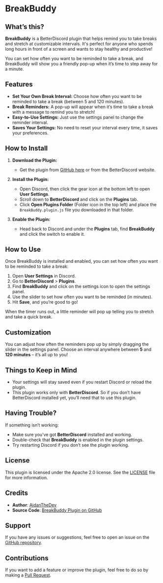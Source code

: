# BreakBuddy

## What’s this?

**BreakBuddy** is a BetterDiscord plugin that helps remind you to take breaks and stretch at customizable intervals. It's perfect for anyone who spends long hours in front of a screen and wants to stay healthy and productive!

You can set how often you want to be reminded to take a break, and BreakBuddy will show you a friendly pop-up when it’s time to step away for a minute.

## Features

- **Set Your Own Break Interval:** Choose how often you want to be reminded to take a break (between 5 and 120 minutes).
- **Break Reminders:** A pop-up will appear when it’s time to take a break with a message to remind you to stretch!
- **Easy-to-Use Settings:** Just use the settings panel to change the reminder interval.
- **Saves Your Settings:** No need to reset your interval every time, it saves your preferences.

## How to Install

1. **Download the Plugin:**
   - Get the plugin from [GitHub here](https://github.com/Aidan-The-Dev/BreakBuddy) or from the BetterDiscord website.

2. **Install the Plugin:**
   - Open Discord, then click the gear icon at the bottom left to open **User Settings**.
   - Scroll down to **BetterDiscord** and click on the **Plugins** tab.
   - Click **Open Plugins Folder** (Folder icon in the top left) and place the `BreakBuddy.plugin.js` file you downloaded in that folder.

3. **Enable the Plugin:**
   - Head back to Discord and under the **Plugins** tab, find **BreakBuddy** and click the switch to enable it.

## How to Use

Once BreakBuddy is installed and enabled, you can set how often you want to be reminded to take a break:

1. Open **User Settings** in Discord.
2. Go to **BetterDiscord** > **Plugins**.
3. Find **BreakBuddy** and click on the settings icon to open the settings panel.
4. Use the slider to set how often you want to be reminded (in minutes).
5. Hit **Save**, and you’re good to go!

When the timer runs out, a little reminder will pop up telling you to stretch and take a quick break.

## Customization

You can adjust how often the reminders pop up by simply dragging the slider in the settings panel. Choose an interval anywhere between **5** and **120 minutes** – it’s all up to you!

## Things to Keep in Mind

- Your settings will stay saved even if you restart Discord or reload the plugin.
- This plugin works only with **BetterDiscord**. So if you don’t have BetterDiscord installed yet, you’ll need that to use this plugin.

## Having Trouble?

If something isn’t working:
- Make sure you’ve got **BetterDiscord** installed and working.
- Double-check that **BreakBuddy** is enabled in the plugin settings.
- Try restarting Discord if you don’t see the plugin working.

## License

This plugin is licensed under the Apache 2.0 license. See the [LICENSE](https://github.com/Aidan-The-Dev/BreakBuddy/blob/main/LICENSE) file for more information.

## Credits

- **Author**: [AidanTheDev](https://github.com/Aidan-The-Dev)
- **Source Code**: [BreakBuddy Plugin on GitHub](https://github.com/Aidan-The-Dev/BreakBuddy)

## Support

If you have any issues or suggestions, feel free to open an issue on the [GitHub repository](https://github.com/Aidan-The-Dev/BreakBuddy/issues).

## Contributions

If you want to add a feature or improve the plugin, feel free to do so by making a [Pull Request](https://github.com/Aidan-The-Dev/BreakBuddy/pulls).